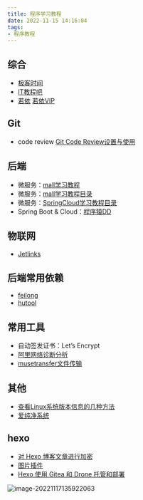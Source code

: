 ```yaml
---
title: 程序学习教程
date: 2022-11-15 14:16:04
tags:
- 程序教程
---
```


## 综合
* <a href="https://time.geekbang.org/">极客时间</a>
* <a href="https://www.itjc8.com/">IT教程吧</a>
* <a href="http://doc.ruoyi.vip/">若依</a> <a href="http://v.ruoyi.vip/">若依VIP</a>

## Git
* code review <a href="https://cloud.tencent.com/developer/article/1362941">Git Code Review设置与使用</a>

## 后端
* 微服务：<a href="https://www.macrozheng.com">mall学习教程</a>
* 微服务：<a href="https://mp.weixin.qq.com/s/s_dKL9aAFXgtQi0VO1Ovdw">mall学习教程目录</a>
* 微服务：<a href="https://mp.weixin.qq.com/s/SWp3Q0l2HAzy4mKaAYzZdA">SpringCloud学习教程目录</a>
* Spring Boot & Cloud：<a href="https://blog.didispace.com/">程序猿DD</a>

## 物联网
* <a href="https://www.jetlinks.cn/">Jetlinks</a>

## 后端常用依赖
* <a href="http://feilong-core.mydoc.io/">feilong</a>
* <a href="https://www.hutool.cn/">hutool</a>

## 常用工具
* 自动签发证书：Let’s Encrypt
* <a href="https://boce.aliyun.com/home">阿里网络诊断分析</a>
* <a href="https://musetransfer.com/">musetransfer文件传输</a>

## 其他
* <a href="https://blog.csdn.net/majianting/article/details/122694130">查看Linux系统版本信息的几种方法</a>
* <a href="http://www.aichunjing.com/">爱纯净系统</a>

## hexo
* <a href="https://zhuanlan.zhihu.com/p/113235573">对 Hexo 博客文章进行加密</a>
* <a href="https://github.com/yiyungent/hexo-asset-img/blob/main/README_zh.md">图片插件</a>
* <a href="https://egbw.net/posts/f4d7cc93/">Hexo 使用 Gitea 和 Drone 托管和部署</a>





![image-20221117135922063](https://cdn.jsdelivr.net/gh/anmeng777/asset/img/202211171359098.png)